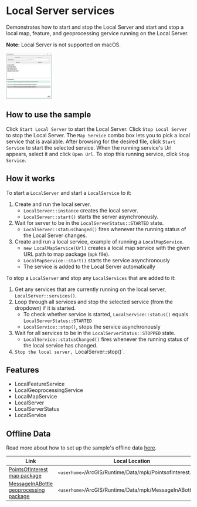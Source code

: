 # Local Server services

Demonstrates how to start and stop the Local Server and start and stop a local map, feature, and geoprocessing gervice running on the Local Server.

**Note:** Local Server is not supported on macOS.

![](LocalServerServices.png)

## How to use the sample

Click `Start Local Server` to start the Local Server. Click `Stop Local Server` to stop the Local Server. The `Map Service` combo box lets you to pick a local service that is available. After browsing for the desired file, click `Start Service` to start the selected service. When the running service's Url appears, select it and click `Open Url`. To stop this running service, click `Stop Service`.

## How it works

To start a `LocalServer` and start a `LocalService` to it:

1. Create and run the local server.
    * `LocalServer::instance` creates the local server.
    * `LocalServer::start()` starts the server asynchronously.
2. Wait for server to be in the  `LocalServerStatus::STARTED` state.
    * `LocalServer::statusChanged()` fires whenever the running status of the Local Server changes.
3. Create and run a local service, example of running a `LocalMapService`.
    * `new LocalMapService(Url)` creates a local map service with the given URL path to map package (`mpk` file).
    * `LocalMapService::start()` starts the service asynchronously
    * The service is added to the Local Server automatically

To stop a `LocalServer` and stop any `LocalServices` that are added to it:

1. Get any services that are currently running on the local server, `LocalServer::services()`.
2. Loop through all services and stop the selected service (from the dropdown) if it is started.
    * To check whether service is started, `LocalService::status()` equals `LocalServerStatus::STARTED`
    * `LocalService::stop()`, stops the service asynchronously
3. Wait for all services to be in the `LocalServerStatus::STOPPED` state.
    * `LocalService::statusChanged()` fires whenever the running status of the local service has changed.
4. `Stop the local server, `LocalServer::stop()`.

## Features

* LocalFeatureService
* LocalGeoprocessingService
* LocalMapService
* LocalServer
* LocalServerStatus
* LocalService


## Offline Data
Read more about how to set up the sample's offline data [here](http://links.esri.com/ArcGISRuntimeQtSamples).

Link | Local Location
---------|-------|
|[PointsOfInterest map package](https://www.arcgis.com/home/item.html?id=4e94fec734434d1288e6ebe36c3c461f)| `<userhome>`/ArcGIS/Runtime/Data/mpk/PointsofInterest.mpk |
|[MessageInABottle geoprocessing package](https://www.arcgis.com/home/item.html?id=a0ef1f20344f43ad8837f0e0d8406d03)| `<userhome>`/ArcGIS/Runtime/Data/mpk/MessageInABottle.gpk |